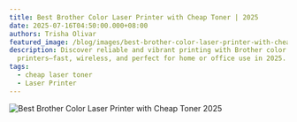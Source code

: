 ```yaml
---
title: Best Brother Color Laser Printer with Cheap Toner | 2025
date: 2025-07-16T04:50:00.000+08:00
authors: Trisha Olivar
featured_image: /blog/images/best-brother-color-laser-printer-with-cheap-toner-2025.png
description: Discover reliable and vibrant printing with Brother color laser
  printers—fast, wireless, and perfect for home or office use in 2025.
tags:
  - cheap laser toner
  - Laser Printer
---
```

![Best Brother Color Laser Printer with Cheap Toner 2025](/blog/images/best-brother-color-laser-printer-with-cheap-toner-2025.png "Best Brother Color Laser Printer with Cheap Toner 2025")
